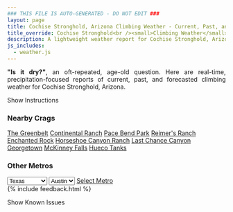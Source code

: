 ```yaml
---
### THIS FILE IS AUTO-GENERATED - DO NOT EDIT ###
layout: page
title: Cochise Stronghold, Arizona Climbing Weather - Current, Past, and Forecasted Report
title_override: Cochise Stronghold<br /><small>Climbing Weather</small>
description: A lightweight weather report for Cochise Stronghold, Arizona. Optimized for slow internet connections.
js_includes:
  - weather.js
---
```


<section class="measure center lh-copy f5-ns f6 ph2 mv4" style="text-align: justify;">
<strong>"Is it dry?"</strong>, an oft-repeated, age-old question. Here are real-time,
precipitation-focused reports of current, past, and forecasted climbing weather for Cochise Stronghold, Arizona.
</section>

<p id="settings-toggle" class="mw5 b center tc hover-light-red black-70 pointer">Show Instructions</p>
<section id="settings" class="overflow-hidden" style="display:none;">
    <div class="mv2 ph2 center">
        <div class="fn f6 tc pv2">
            <p class="measure lh-copy center"><strong>Show/hide hourly forecasts</strong> by clicking the desired day.</p>
            <hr class="mw5 p0 mv2 o-60 b0 bt b--light-red light-red bg-light-red">
            <p class="measure lh-copy center"><strong>Current and Past conditions</strong> are measured by the nearest weather station. <strong>Forecast conditions</strong> are calculated and polled separately.</p>
            <hr class="mw5 p0 mv2 o-60 b0 bt b--light-red light-red bg-light-red">
            <p class="measure lh-copy center"><strong>Having issues?</strong> Try <a id="clear-cache" class="no-underline relative fancy-link light-red hover-light-red" href="#">clearing the local cache</a>.</p>
            <hr class="mw5 p0 mv2 o-60 b0 bt b--light-red light-red bg-light-red">
            <p class="measure lh-copy center">Weather data sourced from <a class="no-underline fancy-link relative light-red" target="_blank" href="https://www.weather.gov/documentation/services-web-api">weather.gov</a>.</p>
        </div>
    </div>
</section>
<section id="weather" data-crag="cochise-stronghold-arizona" class="mv4-ns mv3 ph2 center"></section>
<section id="nearby" class="tc lh-copy">
  <h3>Nearby Crags</h3>
<a class="nowrap no-underline fancy-link relative light-red mh3" href="/crags/the-greenbelt-texas-weather.html">The Greenbelt</a>
<a class="nowrap no-underline fancy-link relative light-red mh3" href="/crags/continental-ranch-texas-weather.html">Continental Ranch</a>
<a class="nowrap no-underline fancy-link relative light-red mh3" href="/crags/pace-bend-park-texas-weather.html">Pace Bend Park</a>
<a class="nowrap no-underline fancy-link relative light-red mh3" href="/crags/reimers-ranch-texas-weather.html">Reimer's Ranch</a>
<a class="nowrap no-underline fancy-link relative light-red mh3" href="/crags/enchanted-rock-texas-weather.html">Enchanted Rock</a>
<a class="nowrap no-underline fancy-link relative light-red mh3" href="/crags/horseshoe-canyon-ranch-arkansas-weather.html">Horseshoe Canyon Ranch</a>
<a class="nowrap no-underline fancy-link relative light-red mh3" href="/crags/last-chance-canyon-new-mexico-weather.html">Last Chance Canyon</a>
<a class="nowrap no-underline fancy-link relative light-red mh3" href="/crags/georgetown-texas-weather.html">Georgetown</a>
<a class="nowrap no-underline fancy-link relative light-red mh3" href="/crags/mckinney-falls-texas-weather.html">McKinney Falls</a>
<a class="nowrap no-underline fancy-link relative light-red mh3" href="/crags/hueco-tanks-texas-weather.html">Hueco Tanks</a>
</section>
<section id="nearby" class="tc lh-copy">
  <h3>Other Metros</h3>
  <select class="ma1 bg-near-white pa2" id="stateSel">
    <option value="Texas" selected>Texas</option>
    <option value="Washington">Washington</option>
    <option value="Colorado">Colorado</option>
    <option value="Tennessee">Tennessee</option>
    <option value="Utah">Utah</option>
    <option value="California">California</option>
  </select>
  <select class="ma1 bg-near-white pa2" id="citySel">
    <option value="Austin" selected>Austin</option>
  </select>
  <a id="selectMetro" class="f6 link dim ph3 pv2 ma1 dib white bg-light-red" href="/crags/austin-texas-weather.html">Select Metro</a>
  <script>
    var states = [];
    states["Texas"] = "Austin"
    states["Washington"] = "Seattle"
    states["Colorado"] = "Denver"
    states["Tennessee"] = "Nashville"
    states["Utah"] = "Salt Lake City"
    states["California"] = "San Francisco|Los Angeles"
  </script>
</section>
{% include feedback.html %}
<p id="issues-toggle" class="mw5 b center tc hover-light-red black-70 pointer">Show Known Issues</p>
<section id="issues" class="overflow-hidden tc f6">
</section>

<script>
  var weekly_TWC_125_31 = null
  var hourly_TWC_125_31 = {"@context":["https://geojson.org/geojson-ld/geojson-context.jsonld",{"@version":"1.1","wx":"https://api.weather.gov/ontology#","geo":"http://www.opengis.net/ont/geosparql#","unit":"http://codes.wmo.int/common/unit/","@vocab":"https://api.weather.gov/ontology#"}],"type":"Feature","geometry":{"type":"Polygon","coordinates":[[[-110.0034649,31.9394525],[-110.0005152,31.916921600000002],[-109.9739618,31.919423400000003],[-109.9769063,31.941954600000003],[-110.0034649,31.9394525]]]},"properties":{"updated":"2021-04-18T21:15:26+00:00","units":"us","forecastGenerator":"HourlyForecastGenerator","generatedAt":"2021-04-19T08:40:45+00:00","updateTime":"2021-04-18T21:15:26+00:00","validTimes":"2021-04-18T15:00:00+00:00/P7DT22H","elevation":{"value":1712.0616,"unitCode":"unit:m"},"periods":[{"number":1,"name":"","startTime":"2021-04-19T01:00:00-07:00","endTime":"2021-04-19T02:00:00-07:00","isDaytime":false,"temperature":46,"temperatureUnit":"F","temperatureTrend":null,"windSpeed":"10 mph","windDirection":"NE","icon":"https://api.weather.gov/icons/land/night/rain_showers,20?size=small","shortForecast":"Slight Chance Rain Showers","detailedForecast":""},{"number":2,"name":"","startTime":"2021-04-19T02:00:00-07:00","endTime":"2021-04-19T03:00:00-07:00","isDaytime":false,"temperature":45,"temperatureUnit":"F","temperatureTrend":null,"windSpeed":"10 mph","windDirection":"NE","icon":"https://api.weather.gov/icons/land/night/rain_showers,20?size=small","shortForecast":"Slight Chance Rain Showers","detailedForecast":""},{"number":3,"name":"","startTime":"2021-04-19T03:00:00-07:00","endTime":"2021-04-19T04:00:00-07:00","isDaytime":false,"temperature":44,"temperatureUnit":"F","temperatureTrend":null,"windSpeed":"10 mph","windDirection":"ENE","icon":"https://api.weather.gov/icons/land/night/rain_showers,20?size=small","shortForecast":"Slight Chance Rain Showers","detailedForecast":""},{"number":4,"name":"","startTime":"2021-04-19T04:00:00-07:00","endTime":"2021-04-19T05:00:00-07:00","isDaytime":false,"temperature":44,"temperatureUnit":"F","temperatureTrend":null,"windSpeed":"9 mph","windDirection":"ENE","icon":"https://api.weather.gov/icons/land/night/rain_showers,20?size=small","shortForecast":"Slight Chance Rain Showers","detailedForecast":""},{"number":5,"name":"","startTime":"2021-04-19T05:00:00-07:00","endTime":"2021-04-19T06:00:00-07:00","isDaytime":false,"temperature":43,"temperatureUnit":"F","temperatureTrend":null,"windSpeed":"9 mph","windDirection":"E","icon":"https://api.weather.gov/icons/land/night/sct?size=small","shortForecast":"Partly Cloudy","detailedForecast":""},{"number":6,"name":"","startTime":"2021-04-19T06:00:00-07:00","endTime":"2021-04-19T07:00:00-07:00","isDaytime":true,"temperature":43,"temperatureUnit":"F","temperatureTrend":null,"windSpeed":"9 mph","windDirection":"E","icon":"https://api.weather.gov/icons/land/day/sct?size=small","shortForecast":"Mostly Sunny","detailedForecast":""},{"number":7,"name":"","startTime":"2021-04-19T07:00:00-07:00","endTime":"2021-04-19T08:00:00-07:00","isDaytime":true,"temperature":47,"temperatureUnit":"F","temperatureTrend":null,"windSpeed":"9 mph","windDirection":"E","icon":"https://api.weather.gov/icons/land/day/sct?size=small","shortForecast":"Mostly Sunny","detailedForecast":""},{"number":8,"name":"","startTime":"2021-04-19T08:00:00-07:00","endTime":"2021-04-19T09:00:00-07:00","isDaytime":true,"temperature":52,"temperatureUnit":"F","temperatureTrend":null,"windSpeed":"9 mph","windDirection":"E","icon":"https://api.weather.gov/icons/land/day/sct?size=small","shortForecast":"Mostly Sunny","detailedForecast":""},{"number":9,"name":"","startTime":"2021-04-19T09:00:00-07:00","endTime":"2021-04-19T10:00:00-07:00","isDaytime":true,"temperature":55,"temperatureUnit":"F","temperatureTrend":null,"windSpeed":"9 mph","windDirection":"ENE","icon":"https://api.weather.gov/icons/land/day/few?size=small","shortForecast":"Sunny","detailedForecast":""},{"number":10,"name":"","startTime":"2021-04-19T10:00:00-07:00","endTime":"2021-04-19T11:00:00-07:00","isDaytime":true,"temperature":58,"temperatureUnit":"F","temperatureTrend":null,"windSpeed":"8 mph","windDirection":"NE","icon":"https://api.weather.gov/icons/land/day/few?size=small","shortForecast":"Sunny","detailedForecast":""},{"number":11,"name":"","startTime":"2021-04-19T11:00:00-07:00","endTime":"2021-04-19T12:00:00-07:00","isDaytime":true,"temperature":61,"temperatureUnit":"F","temperatureTrend":null,"windSpeed":"8 mph","windDirection":"NE","icon":"https://api.weather.gov/icons/land/day/skc?size=small","shortForecast":"Sunny","detailedForecast":""},{"number":12,"name":"","startTime":"2021-04-19T12:00:00-07:00","endTime":"2021-04-19T13:00:00-07:00","isDaytime":true,"temperature":64,"temperatureUnit":"F","temperatureTrend":null,"windSpeed":"8 mph","windDirection":"NNE","icon":"https://api.weather.gov/icons/land/day/skc?size=small","shortForecast":"Sunny","detailedForecast":""},{"number":13,"name":"","startTime":"2021-04-19T13:00:00-07:00","endTime":"2021-04-19T14:00:00-07:00","isDaytime":true,"temperature":66,"temperatureUnit":"F","temperatureTrend":null,"windSpeed":"8 mph","windDirection":"NNW","icon":"https://api.weather.gov/icons/land/day/skc?size=small","shortForecast":"Sunny","detailedForecast":""},{"number":14,"name":"","startTime":"2021-04-19T14:00:00-07:00","endTime":"2021-04-19T15:00:00-07:00","isDaytime":true,"temperature":67,"temperatureUnit":"F","temperatureTrend":null,"windSpeed":"8 mph","windDirection":"NW","icon":"https://api.weather.gov/icons/land/day/few?size=small","shortForecast":"Sunny","detailedForecast":""},{"number":15,"name":"","startTime":"2021-04-19T15:00:00-07:00","endTime":"2021-04-19T16:00:00-07:00","isDaytime":true,"temperature":67,"temperatureUnit":"F","temperatureTrend":null,"windSpeed":"9 mph","windDirection":"NW","icon":"https://api.weather.gov/icons/land/day/skc?size=small","shortForecast":"Sunny","detailedForecast":""},{"number":16,"name":"","startTime":"2021-04-19T16:00:00-07:00","endTime":"2021-04-19T17:00:00-07:00","isDaytime":true,"temperature":66,"temperatureUnit":"F","temperatureTrend":null,"windSpeed":"12 mph","windDirection":"WNW","icon":"https://api.weather.gov/icons/land/day/skc?size=small","shortForecast":"Sunny","detailedForecast":""},{"number":17,"name":"","startTime":"2021-04-19T17:00:00-07:00","endTime":"2021-04-19T18:00:00-07:00","isDaytime":true,"temperature":65,"temperatureUnit":"F","temperatureTrend":null,"windSpeed":"13 mph","windDirection":"WNW","icon":"https://api.weather.gov/icons/land/day/skc?size=small","shortForecast":"Sunny","detailedForecast":""},{"number":18,"name":"","startTime":"2021-04-19T18:00:00-07:00","endTime":"2021-04-19T19:00:00-07:00","isDaytime":false,"temperature":62,"temperatureUnit":"F","temperatureTrend":null,"windSpeed":"13 mph","windDirection":"WNW","icon":"https://api.weather.gov/icons/land/night/skc?size=small","shortForecast":"Clear","detailedForecast":""},{"number":19,"name":"","startTime":"2021-04-19T19:00:00-07:00","endTime":"2021-04-19T20:00:00-07:00","isDaytime":false,"temperature":58,"temperatureUnit":"F","temperatureTrend":null,"windSpeed":"12 mph","windDirection":"WNW","icon":"https://api.weather.gov/icons/land/night/skc?size=small","shortForecast":"Clear","detailedForecast":""},{"number":20,"name":"","startTime":"2021-04-19T20:00:00-07:00","endTime":"2021-04-19T21:00:00-07:00","isDaytime":false,"temperature":56,"temperatureUnit":"F","temperatureTrend":null,"windSpeed":"10 mph","windDirection":"WNW","icon":"https://api.weather.gov/icons/land/night/skc?size=small","shortForecast":"Clear","detailedForecast":""},{"number":21,"name":"","startTime":"2021-04-19T21:00:00-07:00","endTime":"2021-04-19T22:00:00-07:00","isDaytime":false,"temperature":55,"temperatureUnit":"F","temperatureTrend":null,"windSpeed":"10 mph","windDirection":"WNW","icon":"https://api.weather.gov/icons/land/night/skc?size=small","shortForecast":"Clear","detailedForecast":""},{"number":22,"name":"","startTime":"2021-04-19T22:00:00-07:00","endTime":"2021-04-19T23:00:00-07:00","isDaytime":false,"temperature":53,"temperatureUnit":"F","temperatureTrend":null,"windSpeed":"9 mph","windDirection":"WNW","icon":"https://api.weather.gov/icons/land/night/skc?size=small","shortForecast":"Clear","detailedForecast":""},{"number":23,"name":"","startTime":"2021-04-19T23:00:00-07:00","endTime":"2021-04-20T00:00:00-07:00","isDaytime":false,"temperature":52,"temperatureUnit":"F","temperatureTrend":null,"windSpeed":"9 mph","windDirection":"WNW","icon":"https://api.weather.gov/icons/land/night/skc?size=small","shortForecast":"Clear","detailedForecast":""},{"number":24,"name":"","startTime":"2021-04-20T00:00:00-07:00","endTime":"2021-04-20T01:00:00-07:00","isDaytime":false,"temperature":51,"temperatureUnit":"F","temperatureTrend":null,"windSpeed":"8 mph","windDirection":"WNW","icon":"https://api.weather.gov/icons/land/night/skc?size=small","shortForecast":"Clear","detailedForecast":""},{"number":25,"name":"","startTime":"2021-04-20T01:00:00-07:00","endTime":"2021-04-20T02:00:00-07:00","isDaytime":false,"temperature":50,"temperatureUnit":"F","temperatureTrend":null,"windSpeed":"8 mph","windDirection":"W","icon":"https://api.weather.gov/icons/land/night/skc?size=small","shortForecast":"Clear","detailedForecast":""},{"number":26,"name":"","startTime":"2021-04-20T02:00:00-07:00","endTime":"2021-04-20T03:00:00-07:00","isDaytime":false,"temperature":49,"temperatureUnit":"F","temperatureTrend":null,"windSpeed":"7 mph","windDirection":"W","icon":"https://api.weather.gov/icons/land/night/skc?size=small","shortForecast":"Clear","detailedForecast":""},{"number":27,"name":"","startTime":"2021-04-20T03:00:00-07:00","endTime":"2021-04-20T04:00:00-07:00","isDaytime":false,"temperature":49,"temperatureUnit":"F","temperatureTrend":null,"windSpeed":"7 mph","windDirection":"W","icon":"https://api.weather.gov/icons/land/night/skc?size=small","shortForecast":"Clear","detailedForecast":""},{"number":28,"name":"","startTime":"2021-04-20T04:00:00-07:00","endTime":"2021-04-20T05:00:00-07:00","isDaytime":false,"temperature":48,"temperatureUnit":"F","temperatureTrend":null,"windSpeed":"7 mph","windDirection":"WSW","icon":"https://api.weather.gov/icons/land/night/skc?size=small","shortForecast":"Clear","detailedForecast":""},{"number":29,"name":"","startTime":"2021-04-20T05:00:00-07:00","endTime":"2021-04-20T06:00:00-07:00","isDaytime":false,"temperature":47,"temperatureUnit":"F","temperatureTrend":null,"windSpeed":"7 mph","windDirection":"WSW","icon":"https://api.weather.gov/icons/land/night/skc?size=small","shortForecast":"Clear","detailedForecast":""},{"number":30,"name":"","startTime":"2021-04-20T06:00:00-07:00","endTime":"2021-04-20T07:00:00-07:00","isDaytime":true,"temperature":47,"temperatureUnit":"F","temperatureTrend":null,"windSpeed":"7 mph","windDirection":"WSW","icon":"https://api.weather.gov/icons/land/day/skc?size=small","shortForecast":"Sunny","detailedForecast":""},{"number":31,"name":"","startTime":"2021-04-20T07:00:00-07:00","endTime":"2021-04-20T08:00:00-07:00","isDaytime":true,"temperature":51,"temperatureUnit":"F","temperatureTrend":null,"windSpeed":"6 mph","windDirection":"SW","icon":"https://api.weather.gov/icons/land/day/skc?size=small","shortForecast":"Sunny","detailedForecast":""},{"number":32,"name":"","startTime":"2021-04-20T08:00:00-07:00","endTime":"2021-04-20T09:00:00-07:00","isDaytime":true,"temperature":57,"temperatureUnit":"F","temperatureTrend":null,"windSpeed":"6 mph","windDirection":"SW","icon":"https://api.weather.gov/icons/land/day/skc?size=small","shortForecast":"Sunny","detailedForecast":""},{"number":33,"name":"","startTime":"2021-04-20T09:00:00-07:00","endTime":"2021-04-20T10:00:00-07:00","isDaytime":true,"temperature":60,"temperatureUnit":"F","temperatureTrend":null,"windSpeed":"6 mph","windDirection":"SW","icon":"https://api.weather.gov/icons/land/day/skc?size=small","shortForecast":"Sunny","detailedForecast":""},{"number":34,"name":"","startTime":"2021-04-20T10:00:00-07:00","endTime":"2021-04-20T11:00:00-07:00","isDaytime":true,"temperature":64,"temperatureUnit":"F","temperatureTrend":null,"windSpeed":"7 mph","windDirection":"WSW","icon":"https://api.weather.gov/icons/land/day/skc?size=small","shortForecast":"Sunny","detailedForecast":""},{"number":35,"name":"","startTime":"2021-04-20T11:00:00-07:00","endTime":"2021-04-20T12:00:00-07:00","isDaytime":true,"temperature":67,"temperatureUnit":"F","temperatureTrend":null,"windSpeed":"8 mph","windDirection":"WSW","icon":"https://api.weather.gov/icons/land/day/skc?size=small","shortForecast":"Sunny","detailedForecast":""},{"number":36,"name":"","startTime":"2021-04-20T12:00:00-07:00","endTime":"2021-04-20T13:00:00-07:00","isDaytime":true,"temperature":70,"temperatureUnit":"F","temperatureTrend":null,"windSpeed":"9 mph","windDirection":"WSW","icon":"https://api.weather.gov/icons/land/day/skc?size=small","shortForecast":"Sunny","detailedForecast":""},{"number":37,"name":"","startTime":"2021-04-20T13:00:00-07:00","endTime":"2021-04-20T14:00:00-07:00","isDaytime":true,"temperature":72,"temperatureUnit":"F","temperatureTrend":null,"windSpeed":"12 mph","windDirection":"W","icon":"https://api.weather.gov/icons/land/day/skc?size=small","shortForecast":"Sunny","detailedForecast":""},{"number":38,"name":"","startTime":"2021-04-20T14:00:00-07:00","endTime":"2021-04-20T15:00:00-07:00","isDaytime":true,"temperature":73,"temperatureUnit":"F","temperatureTrend":null,"windSpeed":"13 mph","windDirection":"W","icon":"https://api.weather.gov/icons/land/day/skc?size=small","shortForecast":"Sunny","detailedForecast":""},{"number":39,"name":"","startTime":"2021-04-20T15:00:00-07:00","endTime":"2021-04-20T16:00:00-07:00","isDaytime":true,"temperature":73,"temperatureUnit":"F","temperatureTrend":null,"windSpeed":"14 mph","windDirection":"W","icon":"https://api.weather.gov/icons/land/day/skc?size=small","shortForecast":"Sunny","detailedForecast":""},{"number":40,"name":"","startTime":"2021-04-20T16:00:00-07:00","endTime":"2021-04-20T17:00:00-07:00","isDaytime":true,"temperature":72,"temperatureUnit":"F","temperatureTrend":null,"windSpeed":"15 mph","windDirection":"W","icon":"https://api.weather.gov/icons/land/day/skc?size=small","shortForecast":"Sunny","detailedForecast":""},{"number":41,"name":"","startTime":"2021-04-20T17:00:00-07:00","endTime":"2021-04-20T18:00:00-07:00","isDaytime":true,"temperature":71,"temperatureUnit":"F","temperatureTrend":null,"windSpeed":"15 mph","windDirection":"W","icon":"https://api.weather.gov/icons/land/day/skc?size=small","shortForecast":"Sunny","detailedForecast":""},{"number":42,"name":"","startTime":"2021-04-20T18:00:00-07:00","endTime":"2021-04-20T19:00:00-07:00","isDaytime":false,"temperature":68,"temperatureUnit":"F","temperatureTrend":null,"windSpeed":"14 mph","windDirection":"W","icon":"https://api.weather.gov/icons/land/night/skc?size=small","shortForecast":"Clear","detailedForecast":""},{"number":43,"name":"","startTime":"2021-04-20T19:00:00-07:00","endTime":"2021-04-20T20:00:00-07:00","isDaytime":false,"temperature":63,"temperatureUnit":"F","temperatureTrend":null,"windSpeed":"12 mph","windDirection":"W","icon":"https://api.weather.gov/icons/land/night/skc?size=small","shortForecast":"Clear","detailedForecast":""},{"number":44,"name":"","startTime":"2021-04-20T20:00:00-07:00","endTime":"2021-04-20T21:00:00-07:00","isDaytime":false,"temperature":60,"temperatureUnit":"F","temperatureTrend":null,"windSpeed":"10 mph","windDirection":"W","icon":"https://api.weather.gov/icons/land/night/skc?size=small","shortForecast":"Clear","detailedForecast":""},{"number":45,"name":"","startTime":"2021-04-20T21:00:00-07:00","endTime":"2021-04-20T22:00:00-07:00","isDaytime":false,"temperature":58,"temperatureUnit":"F","temperatureTrend":null,"windSpeed":"10 mph","windDirection":"W","icon":"https://api.weather.gov/icons/land/night/skc?size=small","shortForecast":"Clear","detailedForecast":""},{"number":46,"name":"","startTime":"2021-04-20T22:00:00-07:00","endTime":"2021-04-20T23:00:00-07:00","isDaytime":false,"temperature":56,"temperatureUnit":"F","temperatureTrend":null,"windSpeed":"10 mph","windDirection":"WSW","icon":"https://api.weather.gov/icons/land/night/skc?size=small","shortForecast":"Clear","detailedForecast":""},{"number":47,"name":"","startTime":"2021-04-20T23:00:00-07:00","endTime":"2021-04-21T00:00:00-07:00","isDaytime":false,"temperature":54,"temperatureUnit":"F","temperatureTrend":null,"windSpeed":"10 mph","windDirection":"WSW","icon":"https://api.weather.gov/icons/land/night/skc?size=small","shortForecast":"Clear","detailedForecast":""},{"number":48,"name":"","startTime":"2021-04-21T00:00:00-07:00","endTime":"2021-04-21T01:00:00-07:00","isDaytime":false,"temperature":53,"temperatureUnit":"F","temperatureTrend":null,"windSpeed":"9 mph","windDirection":"WSW","icon":"https://api.weather.gov/icons/land/night/few?size=small","shortForecast":"Mostly Clear","detailedForecast":""},{"number":49,"name":"","startTime":"2021-04-21T01:00:00-07:00","endTime":"2021-04-21T02:00:00-07:00","isDaytime":false,"temperature":52,"temperatureUnit":"F","temperatureTrend":null,"windSpeed":"8 mph","windDirection":"SW","icon":"https://api.weather.gov/icons/land/night/few?size=small","shortForecast":"Mostly Clear","detailedForecast":""},{"number":50,"name":"","startTime":"2021-04-21T02:00:00-07:00","endTime":"2021-04-21T03:00:00-07:00","isDaytime":false,"temperature":50,"temperatureUnit":"F","temperatureTrend":null,"windSpeed":"8 mph","windDirection":"SW","icon":"https://api.weather.gov/icons/land/night/few?size=small","shortForecast":"Mostly Clear","detailedForecast":""},{"number":51,"name":"","startTime":"2021-04-21T03:00:00-07:00","endTime":"2021-04-21T04:00:00-07:00","isDaytime":false,"temperature":50,"temperatureUnit":"F","temperatureTrend":null,"windSpeed":"8 mph","windDirection":"SSW","icon":"https://api.weather.gov/icons/land/night/few?size=small","shortForecast":"Mostly Clear","detailedForecast":""},{"number":52,"name":"","startTime":"2021-04-21T04:00:00-07:00","endTime":"2021-04-21T05:00:00-07:00","isDaytime":false,"temperature":49,"temperatureUnit":"F","temperatureTrend":null,"windSpeed":"9 mph","windDirection":"S","icon":"https://api.weather.gov/icons/land/night/few?size=small","shortForecast":"Mostly Clear","detailedForecast":""},{"number":53,"name":"","startTime":"2021-04-21T05:00:00-07:00","endTime":"2021-04-21T06:00:00-07:00","isDaytime":false,"temperature":48,"temperatureUnit":"F","temperatureTrend":null,"windSpeed":"10 mph","windDirection":"S","icon":"https://api.weather.gov/icons/land/night/few?size=small","shortForecast":"Mostly Clear","detailedForecast":""},{"number":54,"name":"","startTime":"2021-04-21T06:00:00-07:00","endTime":"2021-04-21T07:00:00-07:00","isDaytime":true,"temperature":48,"temperatureUnit":"F","temperatureTrend":null,"windSpeed":"10 mph","windDirection":"S","icon":"https://api.weather.gov/icons/land/day/skc?size=small","shortForecast":"Sunny","detailedForecast":""},{"number":55,"name":"","startTime":"2021-04-21T07:00:00-07:00","endTime":"2021-04-21T08:00:00-07:00","isDaytime":true,"temperature":52,"temperatureUnit":"F","temperatureTrend":null,"windSpeed":"12 mph","windDirection":"S","icon":"https://api.weather.gov/icons/land/day/skc?size=small","shortForecast":"Sunny","detailedForecast":""},{"number":56,"name":"","startTime":"2021-04-21T08:00:00-07:00","endTime":"2021-04-21T09:00:00-07:00","isDaytime":true,"temperature":58,"temperatureUnit":"F","temperatureTrend":null,"windSpeed":"13 mph","windDirection":"S","icon":"https://api.weather.gov/icons/land/day/skc?size=small","shortForecast":"Sunny","detailedForecast":""},{"number":57,"name":"","startTime":"2021-04-21T09:00:00-07:00","endTime":"2021-04-21T10:00:00-07:00","isDaytime":true,"temperature":61,"temperatureUnit":"F","temperatureTrend":null,"windSpeed":"15 mph","windDirection":"S","icon":"https://api.weather.gov/icons/land/day/skc?size=small","shortForecast":"Sunny","detailedForecast":""},{"number":58,"name":"","startTime":"2021-04-21T10:00:00-07:00","endTime":"2021-04-21T11:00:00-07:00","isDaytime":true,"temperature":64,"temperatureUnit":"F","temperatureTrend":null,"windSpeed":"17 mph","windDirection":"SSW","icon":"https://api.weather.gov/icons/land/day/skc?size=small","shortForecast":"Sunny","detailedForecast":""},{"number":59,"name":"","startTime":"2021-04-21T11:00:00-07:00","endTime":"2021-04-21T12:00:00-07:00","isDaytime":true,"temperature":68,"temperatureUnit":"F","temperatureTrend":null,"windSpeed":"20 mph","windDirection":"SW","icon":"https://api.weather.gov/icons/land/day/skc?size=small","shortForecast":"Sunny","detailedForecast":""},{"number":60,"name":"","startTime":"2021-04-21T12:00:00-07:00","endTime":"2021-04-21T13:00:00-07:00","isDaytime":true,"temperature":71,"temperatureUnit":"F","temperatureTrend":null,"windSpeed":"21 mph","windDirection":"SW","icon":"https://api.weather.gov/icons/land/day/wind_skc?size=small","shortForecast":"Sunny","detailedForecast":""},{"number":61,"name":"","startTime":"2021-04-21T13:00:00-07:00","endTime":"2021-04-21T14:00:00-07:00","isDaytime":true,"temperature":73,"temperatureUnit":"F","temperatureTrend":null,"windSpeed":"22 mph","windDirection":"SW","icon":"https://api.weather.gov/icons/land/day/wind_skc?size=small","shortForecast":"Sunny","detailedForecast":""},{"number":62,"name":"","startTime":"2021-04-21T14:00:00-07:00","endTime":"2021-04-21T15:00:00-07:00","isDaytime":true,"temperature":74,"temperatureUnit":"F","temperatureTrend":null,"windSpeed":"22 mph","windDirection":"SW","icon":"https://api.weather.gov/icons/land/day/wind_skc?size=small","shortForecast":"Sunny","detailedForecast":""},{"number":63,"name":"","startTime":"2021-04-21T15:00:00-07:00","endTime":"2021-04-21T16:00:00-07:00","isDaytime":true,"temperature":74,"temperatureUnit":"F","temperatureTrend":null,"windSpeed":"23 mph","windDirection":"SW","icon":"https://api.weather.gov/icons/land/day/wind_skc?size=small","shortForecast":"Sunny","detailedForecast":""},{"number":64,"name":"","startTime":"2021-04-21T16:00:00-07:00","endTime":"2021-04-21T17:00:00-07:00","isDaytime":true,"temperature":73,"temperatureUnit":"F","temperatureTrend":null,"windSpeed":"23 mph","windDirection":"WSW","icon":"https://api.weather.gov/icons/land/day/wind_skc?size=small","shortForecast":"Sunny","detailedForecast":""},{"number":65,"name":"","startTime":"2021-04-21T17:00:00-07:00","endTime":"2021-04-21T18:00:00-07:00","isDaytime":true,"temperature":71,"temperatureUnit":"F","temperatureTrend":null,"windSpeed":"23 mph","windDirection":"WSW","icon":"https://api.weather.gov/icons/land/day/wind_skc?size=small","shortForecast":"Sunny","detailedForecast":""},{"number":66,"name":"","startTime":"2021-04-21T18:00:00-07:00","endTime":"2021-04-21T19:00:00-07:00","isDaytime":false,"temperature":68,"temperatureUnit":"F","temperatureTrend":null,"windSpeed":"22 mph","windDirection":"WSW","icon":"https://api.weather.gov/icons/land/night/wind_skc?size=small","shortForecast":"Clear","detailedForecast":""},{"number":67,"name":"","startTime":"2021-04-21T19:00:00-07:00","endTime":"2021-04-21T20:00:00-07:00","isDaytime":false,"temperature":62,"temperatureUnit":"F","temperatureTrend":null,"windSpeed":"21 mph","windDirection":"SW","icon":"https://api.weather.gov/icons/land/night/wind_skc?size=small","shortForecast":"Clear","detailedForecast":""},{"number":68,"name":"","startTime":"2021-04-21T20:00:00-07:00","endTime":"2021-04-21T21:00:00-07:00","isDaytime":false,"temperature":59,"temperatureUnit":"F","temperatureTrend":null,"windSpeed":"20 mph","windDirection":"SW","icon":"https://api.weather.gov/icons/land/night/skc?size=small","shortForecast":"Clear","detailedForecast":""},{"number":69,"name":"","startTime":"2021-04-21T21:00:00-07:00","endTime":"2021-04-21T22:00:00-07:00","isDaytime":false,"temperature":57,"temperatureUnit":"F","temperatureTrend":null,"windSpeed":"17 mph","windDirection":"SW","icon":"https://api.weather.gov/icons/land/night/skc?size=small","shortForecast":"Clear","detailedForecast":""},{"number":70,"name":"","startTime":"2021-04-21T22:00:00-07:00","endTime":"2021-04-21T23:00:00-07:00","isDaytime":false,"temperature":56,"temperatureUnit":"F","temperatureTrend":null,"windSpeed":"15 mph","windDirection":"SW","icon":"https://api.weather.gov/icons/land/night/skc?size=small","shortForecast":"Clear","detailedForecast":""},{"number":71,"name":"","startTime":"2021-04-21T23:00:00-07:00","endTime":"2021-04-22T00:00:00-07:00","isDaytime":false,"temperature":54,"temperatureUnit":"F","temperatureTrend":null,"windSpeed":"14 mph","windDirection":"SW","icon":"https://api.weather.gov/icons/land/night/skc?size=small","shortForecast":"Clear","detailedForecast":""},{"number":72,"name":"","startTime":"2021-04-22T00:00:00-07:00","endTime":"2021-04-22T01:00:00-07:00","isDaytime":false,"temperature":52,"temperatureUnit":"F","temperatureTrend":null,"windSpeed":"13 mph","windDirection":"SW","icon":"https://api.weather.gov/icons/land/night/skc?size=small","shortForecast":"Clear","detailedForecast":""},{"number":73,"name":"","startTime":"2021-04-22T01:00:00-07:00","endTime":"2021-04-22T02:00:00-07:00","isDaytime":false,"temperature":51,"temperatureUnit":"F","temperatureTrend":null,"windSpeed":"13 mph","windDirection":"SSW","icon":"https://api.weather.gov/icons/land/night/few?size=small","shortForecast":"Mostly Clear","detailedForecast":""},{"number":74,"name":"","startTime":"2021-04-22T02:00:00-07:00","endTime":"2021-04-22T03:00:00-07:00","isDaytime":false,"temperature":49,"temperatureUnit":"F","temperatureTrend":null,"windSpeed":"13 mph","windDirection":"SSW","icon":"https://api.weather.gov/icons/land/night/few?size=small","shortForecast":"Mostly Clear","detailedForecast":""},{"number":75,"name":"","startTime":"2021-04-22T03:00:00-07:00","endTime":"2021-04-22T04:00:00-07:00","isDaytime":false,"temperature":49,"temperatureUnit":"F","temperatureTrend":null,"windSpeed":"12 mph","windDirection":"SSW","icon":"https://api.weather.gov/icons/land/night/few?size=small","shortForecast":"Mostly Clear","detailedForecast":""},{"number":76,"name":"","startTime":"2021-04-22T04:00:00-07:00","endTime":"2021-04-22T05:00:00-07:00","isDaytime":false,"temperature":48,"temperatureUnit":"F","temperatureTrend":null,"windSpeed":"13 mph","windDirection":"S","icon":"https://api.weather.gov/icons/land/night/few?size=small","shortForecast":"Mostly Clear","detailedForecast":""},{"number":77,"name":"","startTime":"2021-04-22T05:00:00-07:00","endTime":"2021-04-22T06:00:00-07:00","isDaytime":false,"temperature":47,"temperatureUnit":"F","temperatureTrend":null,"windSpeed":"13 mph","windDirection":"S","icon":"https://api.weather.gov/icons/land/night/few?size=small","shortForecast":"Mostly Clear","detailedForecast":""},{"number":78,"name":"","startTime":"2021-04-22T06:00:00-07:00","endTime":"2021-04-22T07:00:00-07:00","isDaytime":true,"temperature":47,"temperatureUnit":"F","temperatureTrend":null,"windSpeed":"14 mph","windDirection":"S","icon":"https://api.weather.gov/icons/land/day/few?size=small","shortForecast":"Sunny","detailedForecast":""},{"number":79,"name":"","startTime":"2021-04-22T07:00:00-07:00","endTime":"2021-04-22T08:00:00-07:00","isDaytime":true,"temperature":51,"temperatureUnit":"F","temperatureTrend":null,"windSpeed":"14 mph","windDirection":"S","icon":"https://api.weather.gov/icons/land/day/few?size=small","shortForecast":"Sunny","detailedForecast":""},{"number":80,"name":"","startTime":"2021-04-22T08:00:00-07:00","endTime":"2021-04-22T09:00:00-07:00","isDaytime":true,"temperature":56,"temperatureUnit":"F","temperatureTrend":null,"windSpeed":"15 mph","windDirection":"SSW","icon":"https://api.weather.gov/icons/land/day/few?size=small","shortForecast":"Sunny","detailedForecast":""},{"number":81,"name":"","startTime":"2021-04-22T09:00:00-07:00","endTime":"2021-04-22T10:00:00-07:00","isDaytime":true,"temperature":59,"temperatureUnit":"F","temperatureTrend":null,"windSpeed":"16 mph","windDirection":"SSW","icon":"https://api.weather.gov/icons/land/day/few?size=small","shortForecast":"Sunny","detailedForecast":""},{"number":82,"name":"","startTime":"2021-04-22T10:00:00-07:00","endTime":"2021-04-22T11:00:00-07:00","isDaytime":true,"temperature":62,"temperatureUnit":"F","temperatureTrend":null,"windSpeed":"17 mph","windDirection":"SW","icon":"https://api.weather.gov/icons/land/day/few?size=small","shortForecast":"Sunny","detailedForecast":""},{"number":83,"name":"","startTime":"2021-04-22T11:00:00-07:00","endTime":"2021-04-22T12:00:00-07:00","isDaytime":true,"temperature":65,"temperatureUnit":"F","temperatureTrend":null,"windSpeed":"18 mph","windDirection":"SW","icon":"https://api.weather.gov/icons/land/day/few?size=small","shortForecast":"Sunny","detailedForecast":""},{"number":84,"name":"","startTime":"2021-04-22T12:00:00-07:00","endTime":"2021-04-22T13:00:00-07:00","isDaytime":true,"temperature":68,"temperatureUnit":"F","temperatureTrend":null,"windSpeed":"20 mph","windDirection":"SW","icon":"https://api.weather.gov/icons/land/day/few?size=small","shortForecast":"Sunny","detailedForecast":""},{"number":85,"name":"","startTime":"2021-04-22T13:00:00-07:00","endTime":"2021-04-22T14:00:00-07:00","isDaytime":true,"temperature":70,"temperatureUnit":"F","temperatureTrend":null,"windSpeed":"21 mph","windDirection":"SW","icon":"https://api.weather.gov/icons/land/day/wind_few?size=small","shortForecast":"Sunny","detailedForecast":""},{"number":86,"name":"","startTime":"2021-04-22T14:00:00-07:00","endTime":"2021-04-22T15:00:00-07:00","isDaytime":true,"temperature":71,"temperatureUnit":"F","temperatureTrend":null,"windSpeed":"22 mph","windDirection":"SW","icon":"https://api.weather.gov/icons/land/day/wind_few?size=small","shortForecast":"Sunny","detailedForecast":""},{"number":87,"name":"","startTime":"2021-04-22T15:00:00-07:00","endTime":"2021-04-22T16:00:00-07:00","isDaytime":true,"temperature":70,"temperatureUnit":"F","temperatureTrend":null,"windSpeed":"23 mph","windDirection":"SW","icon":"https://api.weather.gov/icons/land/day/wind_few?size=small","shortForecast":"Sunny","detailedForecast":""},{"number":88,"name":"","startTime":"2021-04-22T16:00:00-07:00","endTime":"2021-04-22T17:00:00-07:00","isDaytime":true,"temperature":70,"temperatureUnit":"F","temperatureTrend":null,"windSpeed":"23 mph","windDirection":"WSW","icon":"https://api.weather.gov/icons/land/day/wind_few?size=small","shortForecast":"Sunny","detailedForecast":""},{"number":89,"name":"","startTime":"2021-04-22T17:00:00-07:00","endTime":"2021-04-22T18:00:00-07:00","isDaytime":true,"temperature":68,"temperatureUnit":"F","temperatureTrend":null,"windSpeed":"23 mph","windDirection":"WSW","icon":"https://api.weather.gov/icons/land/day/wind_few?size=small","shortForecast":"Sunny","detailedForecast":""},{"number":90,"name":"","startTime":"2021-04-22T18:00:00-07:00","endTime":"2021-04-22T19:00:00-07:00","isDaytime":false,"temperature":65,"temperatureUnit":"F","temperatureTrend":null,"windSpeed":"22 mph","windDirection":"WSW","icon":"https://api.weather.gov/icons/land/night/wind_few?size=small","shortForecast":"Mostly Clear","detailedForecast":""},{"number":91,"name":"","startTime":"2021-04-22T19:00:00-07:00","endTime":"2021-04-22T20:00:00-07:00","isDaytime":false,"temperature":59,"temperatureUnit":"F","temperatureTrend":null,"windSpeed":"21 mph","windDirection":"WSW","icon":"https://api.weather.gov/icons/land/night/wind_few?size=small","shortForecast":"Mostly Clear","detailedForecast":""},{"number":92,"name":"","startTime":"2021-04-22T20:00:00-07:00","endTime":"2021-04-22T21:00:00-07:00","isDaytime":false,"temperature":56,"temperatureUnit":"F","temperatureTrend":null,"windSpeed":"18 mph","windDirection":"WSW","icon":"https://api.weather.gov/icons/land/night/few?size=small","shortForecast":"Mostly Clear","detailedForecast":""},{"number":93,"name":"","startTime":"2021-04-22T21:00:00-07:00","endTime":"2021-04-22T22:00:00-07:00","isDaytime":false,"temperature":54,"temperatureUnit":"F","temperatureTrend":null,"windSpeed":"16 mph","windDirection":"WSW","icon":"https://api.weather.gov/icons/land/night/skc?size=small","shortForecast":"Clear","detailedForecast":""},{"number":94,"name":"","startTime":"2021-04-22T22:00:00-07:00","endTime":"2021-04-22T23:00:00-07:00","isDaytime":false,"temperature":52,"temperatureUnit":"F","temperatureTrend":null,"windSpeed":"14 mph","windDirection":"WSW","icon":"https://api.weather.gov/icons/land/night/skc?size=small","shortForecast":"Clear","detailedForecast":""},{"number":95,"name":"","startTime":"2021-04-22T23:00:00-07:00","endTime":"2021-04-23T00:00:00-07:00","isDaytime":false,"temperature":50,"temperatureUnit":"F","temperatureTrend":null,"windSpeed":"13 mph","windDirection":"WSW","icon":"https://api.weather.gov/icons/land/night/skc?size=small","shortForecast":"Clear","detailedForecast":""},{"number":96,"name":"","startTime":"2021-04-23T00:00:00-07:00","endTime":"2021-04-23T01:00:00-07:00","isDaytime":false,"temperature":48,"temperatureUnit":"F","temperatureTrend":null,"windSpeed":"12 mph","windDirection":"WSW","icon":"https://api.weather.gov/icons/land/night/skc?size=small","shortForecast":"Clear","detailedForecast":""},{"number":97,"name":"","startTime":"2021-04-23T01:00:00-07:00","endTime":"2021-04-23T02:00:00-07:00","isDaytime":false,"temperature":48,"temperatureUnit":"F","temperatureTrend":null,"windSpeed":"10 mph","windDirection":"SW","icon":"https://api.weather.gov/icons/land/night/skc?size=small","shortForecast":"Clear","detailedForecast":""},{"number":98,"name":"","startTime":"2021-04-23T02:00:00-07:00","endTime":"2021-04-23T03:00:00-07:00","isDaytime":false,"temperature":46,"temperatureUnit":"F","temperatureTrend":null,"windSpeed":"10 mph","windDirection":"SW","icon":"https://api.weather.gov/icons/land/night/skc?size=small","shortForecast":"Clear","detailedForecast":""},{"number":99,"name":"","startTime":"2021-04-23T03:00:00-07:00","endTime":"2021-04-23T04:00:00-07:00","isDaytime":false,"temperature":46,"temperatureUnit":"F","temperatureTrend":null,"windSpeed":"9 mph","windDirection":"SW","icon":"https://api.weather.gov/icons/land/night/skc?size=small","shortForecast":"Clear","detailedForecast":""},{"number":100,"name":"","startTime":"2021-04-23T04:00:00-07:00","endTime":"2021-04-23T05:00:00-07:00","isDaytime":false,"temperature":45,"temperatureUnit":"F","temperatureTrend":null,"windSpeed":"9 mph","windDirection":"SSW","icon":"https://api.weather.gov/icons/land/night/skc?size=small","shortForecast":"Clear","detailedForecast":""},{"number":101,"name":"","startTime":"2021-04-23T05:00:00-07:00","endTime":"2021-04-23T06:00:00-07:00","isDaytime":false,"temperature":44,"temperatureUnit":"F","temperatureTrend":null,"windSpeed":"9 mph","windDirection":"SSW","icon":"https://api.weather.gov/icons/land/night/skc?size=small","shortForecast":"Clear","detailedForecast":""},{"number":102,"name":"","startTime":"2021-04-23T06:00:00-07:00","endTime":"2021-04-23T07:00:00-07:00","isDaytime":true,"temperature":43,"temperatureUnit":"F","temperatureTrend":null,"windSpeed":"9 mph","windDirection":"SW","icon":"https://api.weather.gov/icons/land/day/skc?size=small","shortForecast":"Sunny","detailedForecast":""},{"number":103,"name":"","startTime":"2021-04-23T07:00:00-07:00","endTime":"2021-04-23T08:00:00-07:00","isDaytime":true,"temperature":47,"temperatureUnit":"F","temperatureTrend":null,"windSpeed":"9 mph","windDirection":"SW","icon":"https://api.weather.gov/icons/land/day/skc?size=small","shortForecast":"Sunny","detailedForecast":""},{"number":104,"name":"","startTime":"2021-04-23T08:00:00-07:00","endTime":"2021-04-23T09:00:00-07:00","isDaytime":true,"temperature":52,"temperatureUnit":"F","temperatureTrend":null,"windSpeed":"9 mph","windDirection":"SW","icon":"https://api.weather.gov/icons/land/day/skc?size=small","shortForecast":"Sunny","detailedForecast":""},{"number":105,"name":"","startTime":"2021-04-23T09:00:00-07:00","endTime":"2021-04-23T10:00:00-07:00","isDaytime":true,"temperature":56,"temperatureUnit":"F","temperatureTrend":null,"windSpeed":"9 mph","windDirection":"WSW","icon":"https://api.weather.gov/icons/land/day/skc?size=small","shortForecast":"Sunny","detailedForecast":""},{"number":106,"name":"","startTime":"2021-04-23T10:00:00-07:00","endTime":"2021-04-23T11:00:00-07:00","isDaytime":true,"temperature":59,"temperatureUnit":"F","temperatureTrend":null,"windSpeed":"10 mph","windDirection":"WSW","icon":"https://api.weather.gov/icons/land/day/skc?size=small","shortForecast":"Sunny","detailedForecast":""},{"number":107,"name":"","startTime":"2021-04-23T11:00:00-07:00","endTime":"2021-04-23T12:00:00-07:00","isDaytime":true,"temperature":62,"temperatureUnit":"F","temperatureTrend":null,"windSpeed":"10 mph","windDirection":"W","icon":"https://api.weather.gov/icons/land/day/skc?size=small","shortForecast":"Sunny","detailedForecast":""},{"number":108,"name":"","startTime":"2021-04-23T12:00:00-07:00","endTime":"2021-04-23T13:00:00-07:00","isDaytime":true,"temperature":65,"temperatureUnit":"F","temperatureTrend":null,"windSpeed":"12 mph","windDirection":"W","icon":"https://api.weather.gov/icons/land/day/skc?size=small","shortForecast":"Sunny","detailedForecast":""},{"number":109,"name":"","startTime":"2021-04-23T13:00:00-07:00","endTime":"2021-04-23T14:00:00-07:00","isDaytime":true,"temperature":67,"temperatureUnit":"F","temperatureTrend":null,"windSpeed":"13 mph","windDirection":"W","icon":"https://api.weather.gov/icons/land/day/skc?size=small","shortForecast":"Sunny","detailedForecast":""},{"number":110,"name":"","startTime":"2021-04-23T14:00:00-07:00","endTime":"2021-04-23T15:00:00-07:00","isDaytime":true,"temperature":68,"temperatureUnit":"F","temperatureTrend":null,"windSpeed":"14 mph","windDirection":"W","icon":"https://api.weather.gov/icons/land/day/skc?size=small","shortForecast":"Sunny","detailedForecast":""},{"number":111,"name":"","startTime":"2021-04-23T15:00:00-07:00","endTime":"2021-04-23T16:00:00-07:00","isDaytime":true,"temperature":68,"temperatureUnit":"F","temperatureTrend":null,"windSpeed":"15 mph","windDirection":"W","icon":"https://api.weather.gov/icons/land/day/skc?size=small","shortForecast":"Sunny","detailedForecast":""},{"number":112,"name":"","startTime":"2021-04-23T16:00:00-07:00","endTime":"2021-04-23T17:00:00-07:00","isDaytime":true,"temperature":67,"temperatureUnit":"F","temperatureTrend":null,"windSpeed":"16 mph","windDirection":"WNW","icon":"https://api.weather.gov/icons/land/day/skc?size=small","shortForecast":"Sunny","detailedForecast":""},{"number":113,"name":"","startTime":"2021-04-23T17:00:00-07:00","endTime":"2021-04-23T18:00:00-07:00","isDaytime":true,"temperature":66,"temperatureUnit":"F","temperatureTrend":null,"windSpeed":"16 mph","windDirection":"WNW","icon":"https://api.weather.gov/icons/land/day/skc?size=small","shortForecast":"Sunny","detailedForecast":""},{"number":114,"name":"","startTime":"2021-04-23T18:00:00-07:00","endTime":"2021-04-23T19:00:00-07:00","isDaytime":false,"temperature":63,"temperatureUnit":"F","temperatureTrend":null,"windSpeed":"16 mph","windDirection":"WNW","icon":"https://api.weather.gov/icons/land/night/skc?size=small","shortForecast":"Clear","detailedForecast":""},{"number":115,"name":"","startTime":"2021-04-23T19:00:00-07:00","endTime":"2021-04-23T20:00:00-07:00","isDaytime":false,"temperature":59,"temperatureUnit":"F","temperatureTrend":null,"windSpeed":"15 mph","windDirection":"WNW","icon":"https://api.weather.gov/icons/land/night/skc?size=small","shortForecast":"Clear","detailedForecast":""},{"number":116,"name":"","startTime":"2021-04-23T20:00:00-07:00","endTime":"2021-04-23T21:00:00-07:00","isDaytime":false,"temperature":57,"temperatureUnit":"F","temperatureTrend":null,"windSpeed":"14 mph","windDirection":"WNW","icon":"https://api.weather.gov/icons/land/night/skc?size=small","shortForecast":"Clear","detailedForecast":""},{"number":117,"name":"","startTime":"2021-04-23T21:00:00-07:00","endTime":"2021-04-23T22:00:00-07:00","isDaytime":false,"temperature":55,"temperatureUnit":"F","temperatureTrend":null,"windSpeed":"13 mph","windDirection":"WNW","icon":"https://api.weather.gov/icons/land/night/skc?size=small","shortForecast":"Clear","detailedForecast":""},{"number":118,"name":"","startTime":"2021-04-23T22:00:00-07:00","endTime":"2021-04-23T23:00:00-07:00","isDaytime":false,"temperature":54,"temperatureUnit":"F","temperatureTrend":null,"windSpeed":"10 mph","windDirection":"WNW","icon":"https://api.weather.gov/icons/land/night/skc?size=small","shortForecast":"Clear","detailedForecast":""},{"number":119,"name":"","startTime":"2021-04-23T23:00:00-07:00","endTime":"2021-04-24T00:00:00-07:00","isDaytime":false,"temperature":52,"temperatureUnit":"F","temperatureTrend":null,"windSpeed":"9 mph","windDirection":"WNW","icon":"https://api.weather.gov/icons/land/night/skc?size=small","shortForecast":"Clear","detailedForecast":""},{"number":120,"name":"","startTime":"2021-04-24T00:00:00-07:00","endTime":"2021-04-24T01:00:00-07:00","isDaytime":false,"temperature":51,"temperatureUnit":"F","temperatureTrend":null,"windSpeed":"8 mph","windDirection":"WNW","icon":"https://api.weather.gov/icons/land/night/skc?size=small","shortForecast":"Clear","detailedForecast":""},{"number":121,"name":"","startTime":"2021-04-24T01:00:00-07:00","endTime":"2021-04-24T02:00:00-07:00","isDaytime":false,"temperature":50,"temperatureUnit":"F","temperatureTrend":null,"windSpeed":"7 mph","windDirection":"W","icon":"https://api.weather.gov/icons/land/night/skc?size=small","shortForecast":"Clear","detailedForecast":""},{"number":122,"name":"","startTime":"2021-04-24T02:00:00-07:00","endTime":"2021-04-24T03:00:00-07:00","isDaytime":false,"temperature":49,"temperatureUnit":"F","temperatureTrend":null,"windSpeed":"6 mph","windDirection":"W","icon":"https://api.weather.gov/icons/land/night/skc?size=small","shortForecast":"Clear","detailedForecast":""},{"number":123,"name":"","startTime":"2021-04-24T03:00:00-07:00","endTime":"2021-04-24T04:00:00-07:00","isDaytime":false,"temperature":49,"temperatureUnit":"F","temperatureTrend":null,"windSpeed":"5 mph","windDirection":"W","icon":"https://api.weather.gov/icons/land/night/skc?size=small","shortForecast":"Clear","detailedForecast":""},{"number":124,"name":"","startTime":"2021-04-24T04:00:00-07:00","endTime":"2021-04-24T05:00:00-07:00","isDaytime":false,"temperature":48,"temperatureUnit":"F","temperatureTrend":null,"windSpeed":"3 mph","windDirection":"WSW","icon":"https://api.weather.gov/icons/land/night/skc?size=small","shortForecast":"Clear","detailedForecast":""},{"number":125,"name":"","startTime":"2021-04-24T05:00:00-07:00","endTime":"2021-04-24T06:00:00-07:00","isDaytime":false,"temperature":47,"temperatureUnit":"F","temperatureTrend":null,"windSpeed":"3 mph","windDirection":"WSW","icon":"https://api.weather.gov/icons/land/night/skc?size=small","shortForecast":"Clear","detailedForecast":""},{"number":126,"name":"","startTime":"2021-04-24T06:00:00-07:00","endTime":"2021-04-24T07:00:00-07:00","isDaytime":true,"temperature":47,"temperatureUnit":"F","temperatureTrend":null,"windSpeed":"3 mph","windDirection":"W","icon":"https://api.weather.gov/icons/land/day/skc?size=small","shortForecast":"Sunny","detailedForecast":""},{"number":127,"name":"","startTime":"2021-04-24T07:00:00-07:00","endTime":"2021-04-24T08:00:00-07:00","isDaytime":true,"temperature":51,"temperatureUnit":"F","temperatureTrend":null,"windSpeed":"5 mph","windDirection":"WNW","icon":"https://api.weather.gov/icons/land/day/skc?size=small","shortForecast":"Sunny","detailedForecast":""},{"number":128,"name":"","startTime":"2021-04-24T08:00:00-07:00","endTime":"2021-04-24T09:00:00-07:00","isDaytime":true,"temperature":57,"temperatureUnit":"F","temperatureTrend":null,"windSpeed":"6 mph","windDirection":"NW","icon":"https://api.weather.gov/icons/land/day/skc?size=small","shortForecast":"Sunny","detailedForecast":""},{"number":129,"name":"","startTime":"2021-04-24T09:00:00-07:00","endTime":"2021-04-24T10:00:00-07:00","isDaytime":true,"temperature":61,"temperatureUnit":"F","temperatureTrend":null,"windSpeed":"7 mph","windDirection":"N","icon":"https://api.weather.gov/icons/land/day/skc?size=small","shortForecast":"Sunny","detailedForecast":""},{"number":130,"name":"","startTime":"2021-04-24T10:00:00-07:00","endTime":"2021-04-24T11:00:00-07:00","isDaytime":true,"temperature":65,"temperatureUnit":"F","temperatureTrend":null,"windSpeed":"8 mph","windDirection":"NNE","icon":"https://api.weather.gov/icons/land/day/skc?size=small","shortForecast":"Sunny","detailedForecast":""},{"number":131,"name":"","startTime":"2021-04-24T11:00:00-07:00","endTime":"2021-04-24T12:00:00-07:00","isDaytime":true,"temperature":68,"temperatureUnit":"F","temperatureTrend":null,"windSpeed":"9 mph","windDirection":"NE","icon":"https://api.weather.gov/icons/land/day/skc?size=small","shortForecast":"Sunny","detailedForecast":""},{"number":132,"name":"","startTime":"2021-04-24T12:00:00-07:00","endTime":"2021-04-24T13:00:00-07:00","isDaytime":true,"temperature":72,"temperatureUnit":"F","temperatureTrend":null,"windSpeed":"10 mph","windDirection":"NE","icon":"https://api.weather.gov/icons/land/day/skc?size=small","shortForecast":"Sunny","detailedForecast":""},{"number":133,"name":"","startTime":"2021-04-24T13:00:00-07:00","endTime":"2021-04-24T14:00:00-07:00","isDaytime":true,"temperature":74,"temperatureUnit":"F","temperatureTrend":null,"windSpeed":"10 mph","windDirection":"N","icon":"https://api.weather.gov/icons/land/day/skc?size=small","shortForecast":"Sunny","detailedForecast":""},{"number":134,"name":"","startTime":"2021-04-24T14:00:00-07:00","endTime":"2021-04-24T15:00:00-07:00","isDaytime":true,"temperature":75,"temperatureUnit":"F","temperatureTrend":null,"windSpeed":"12 mph","windDirection":"N","icon":"https://api.weather.gov/icons/land/day/skc?size=small","shortForecast":"Sunny","detailedForecast":""},{"number":135,"name":"","startTime":"2021-04-24T15:00:00-07:00","endTime":"2021-04-24T16:00:00-07:00","isDaytime":true,"temperature":75,"temperatureUnit":"F","temperatureTrend":null,"windSpeed":"12 mph","windDirection":"NNW","icon":"https://api.weather.gov/icons/land/day/few?size=small","shortForecast":"Sunny","detailedForecast":""},{"number":136,"name":"","startTime":"2021-04-24T16:00:00-07:00","endTime":"2021-04-24T17:00:00-07:00","isDaytime":true,"temperature":74,"temperatureUnit":"F","temperatureTrend":null,"windSpeed":"12 mph","windDirection":"WNW","icon":"https://api.weather.gov/icons/land/day/few?size=small","shortForecast":"Sunny","detailedForecast":""},{"number":137,"name":"","startTime":"2021-04-24T17:00:00-07:00","endTime":"2021-04-24T18:00:00-07:00","isDaytime":true,"temperature":72,"temperatureUnit":"F","temperatureTrend":null,"windSpeed":"12 mph","windDirection":"WNW","icon":"https://api.weather.gov/icons/land/day/few?size=small","shortForecast":"Sunny","detailedForecast":""},{"number":138,"name":"","startTime":"2021-04-24T18:00:00-07:00","endTime":"2021-04-24T19:00:00-07:00","isDaytime":false,"temperature":70,"temperatureUnit":"F","temperatureTrend":null,"windSpeed":"12 mph","windDirection":"WNW","icon":"https://api.weather.gov/icons/land/night/few?size=small","shortForecast":"Mostly Clear","detailedForecast":""},{"number":139,"name":"","startTime":"2021-04-24T19:00:00-07:00","endTime":"2021-04-24T20:00:00-07:00","isDaytime":false,"temperature":65,"temperatureUnit":"F","temperatureTrend":null,"windSpeed":"10 mph","windDirection":"W","icon":"https://api.weather.gov/icons/land/night/few?size=small","shortForecast":"Mostly Clear","detailedForecast":""},{"number":140,"name":"","startTime":"2021-04-24T20:00:00-07:00","endTime":"2021-04-24T21:00:00-07:00","isDaytime":false,"temperature":62,"temperatureUnit":"F","temperatureTrend":null,"windSpeed":"9 mph","windDirection":"W","icon":"https://api.weather.gov/icons/land/night/few?size=small","shortForecast":"Mostly Clear","detailedForecast":""},{"number":141,"name":"","startTime":"2021-04-24T21:00:00-07:00","endTime":"2021-04-24T22:00:00-07:00","isDaytime":false,"temperature":60,"temperatureUnit":"F","temperatureTrend":null,"windSpeed":"8 mph","windDirection":"W","icon":"https://api.weather.gov/icons/land/night/few?size=small","shortForecast":"Mostly Clear","detailedForecast":""},{"number":142,"name":"","startTime":"2021-04-24T22:00:00-07:00","endTime":"2021-04-24T23:00:00-07:00","isDaytime":false,"temperature":59,"temperatureUnit":"F","temperatureTrend":null,"windSpeed":"8 mph","windDirection":"W","icon":"https://api.weather.gov/icons/land/night/few?size=small","shortForecast":"Mostly Clear","detailedForecast":""},{"number":143,"name":"","startTime":"2021-04-24T23:00:00-07:00","endTime":"2021-04-25T00:00:00-07:00","isDaytime":false,"temperature":57,"temperatureUnit":"F","temperatureTrend":null,"windSpeed":"7 mph","windDirection":"W","icon":"https://api.weather.gov/icons/land/night/few?size=small","shortForecast":"Mostly Clear","detailedForecast":""},{"number":144,"name":"","startTime":"2021-04-25T00:00:00-07:00","endTime":"2021-04-25T01:00:00-07:00","isDaytime":false,"temperature":55,"temperatureUnit":"F","temperatureTrend":null,"windSpeed":"7 mph","windDirection":"WSW","icon":"https://api.weather.gov/icons/land/night/few?size=small","shortForecast":"Mostly Clear","detailedForecast":""},{"number":145,"name":"","startTime":"2021-04-25T01:00:00-07:00","endTime":"2021-04-25T02:00:00-07:00","isDaytime":false,"temperature":55,"temperatureUnit":"F","temperatureTrend":null,"windSpeed":"6 mph","windDirection":"SW","icon":"https://api.weather.gov/icons/land/night/few?size=small","shortForecast":"Mostly Clear","detailedForecast":""},{"number":146,"name":"","startTime":"2021-04-25T02:00:00-07:00","endTime":"2021-04-25T03:00:00-07:00","isDaytime":false,"temperature":53,"temperatureUnit":"F","temperatureTrend":null,"windSpeed":"6 mph","windDirection":"SSW","icon":"https://api.weather.gov/icons/land/night/few?size=small","shortForecast":"Mostly Clear","detailedForecast":""},{"number":147,"name":"","startTime":"2021-04-25T03:00:00-07:00","endTime":"2021-04-25T04:00:00-07:00","isDaytime":false,"temperature":53,"temperatureUnit":"F","temperatureTrend":null,"windSpeed":"6 mph","windDirection":"S","icon":"https://api.weather.gov/icons/land/night/few?size=small","shortForecast":"Mostly Clear","detailedForecast":""},{"number":148,"name":"","startTime":"2021-04-25T04:00:00-07:00","endTime":"2021-04-25T05:00:00-07:00","isDaytime":false,"temperature":52,"temperatureUnit":"F","temperatureTrend":null,"windSpeed":"6 mph","windDirection":"S","icon":"https://api.weather.gov/icons/land/night/few?size=small","shortForecast":"Mostly Clear","detailedForecast":""},{"number":149,"name":"","startTime":"2021-04-25T05:00:00-07:00","endTime":"2021-04-25T06:00:00-07:00","isDaytime":false,"temperature":51,"temperatureUnit":"F","temperatureTrend":null,"windSpeed":"6 mph","windDirection":"SSE","icon":"https://api.weather.gov/icons/land/night/few?size=small","shortForecast":"Mostly Clear","detailedForecast":""},{"number":150,"name":"","startTime":"2021-04-25T06:00:00-07:00","endTime":"2021-04-25T07:00:00-07:00","isDaytime":true,"temperature":51,"temperatureUnit":"F","temperatureTrend":null,"windSpeed":"7 mph","windDirection":"S","icon":"https://api.weather.gov/icons/land/day/few?size=small","shortForecast":"Sunny","detailedForecast":""},{"number":151,"name":"","startTime":"2021-04-25T07:00:00-07:00","endTime":"2021-04-25T08:00:00-07:00","isDaytime":true,"temperature":55,"temperatureUnit":"F","temperatureTrend":null,"windSpeed":"7 mph","windDirection":"S","icon":"https://api.weather.gov/icons/land/day/few?size=small","shortForecast":"Sunny","detailedForecast":""},{"number":152,"name":"","startTime":"2021-04-25T08:00:00-07:00","endTime":"2021-04-25T09:00:00-07:00","isDaytime":true,"temperature":62,"temperatureUnit":"F","temperatureTrend":null,"windSpeed":"8 mph","windDirection":"S","icon":"https://api.weather.gov/icons/land/day/few?size=small","shortForecast":"Sunny","detailedForecast":""},{"number":153,"name":"","startTime":"2021-04-25T09:00:00-07:00","endTime":"2021-04-25T10:00:00-07:00","isDaytime":true,"temperature":66,"temperatureUnit":"F","temperatureTrend":null,"windSpeed":"9 mph","windDirection":"S","icon":"https://api.weather.gov/icons/land/day/few?size=small","shortForecast":"Sunny","detailedForecast":""},{"number":154,"name":"","startTime":"2021-04-25T10:00:00-07:00","endTime":"2021-04-25T11:00:00-07:00","isDaytime":true,"temperature":69,"temperatureUnit":"F","temperatureTrend":null,"windSpeed":"10 mph","windDirection":"SSW","icon":"https://api.weather.gov/icons/land/day/few?size=small","shortForecast":"Sunny","detailedForecast":""},{"number":155,"name":"","startTime":"2021-04-25T11:00:00-07:00","endTime":"2021-04-25T12:00:00-07:00","isDaytime":true,"temperature":73,"temperatureUnit":"F","temperatureTrend":null,"windSpeed":"12 mph","windDirection":"SSW","icon":"https://api.weather.gov/icons/land/day/few?size=small","shortForecast":"Sunny","detailedForecast":""},{"number":156,"name":"","startTime":"2021-04-25T12:00:00-07:00","endTime":"2021-04-25T13:00:00-07:00","isDaytime":true,"temperature":76,"temperatureUnit":"F","temperatureTrend":null,"windSpeed":"13 mph","windDirection":"SSW","icon":"https://api.weather.gov/icons/land/day/few?size=small","shortForecast":"Sunny","detailedForecast":""}]}}
  var crags_config = [
  {
    "name": "Cochise Stronghold",
    "note": "Granite, so the exposed areas dry fast.",
    "mountainProject": "https://www.mountainproject.com/area/105738034/cochise-stronghold",
    "station": "KFHU",
    "office": "TWC/125,31",
    "coordinates": [
      -109.987,
      31.921
    ]
  }
]</script>
